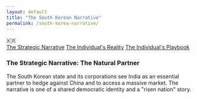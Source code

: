 ```yaml
---
layout: default
title: "The South Korean Narrative"
permalink: /south-korea-narrative/
---
```


<div class="flag-container">
  <span title="South Korea" role="img" aria-label="South Korea Flag">🇰🇷</span>
</div>

<div class="master-detail-container">
  <div class="master-pane">
    <a href="#strategic" class="master-link active">The Strategic Narrative</a>
    <a href="#reality" class="master-link">The Individual's Reality</a>
    <a href="#playbook" class="master-link">The Individual's Playbook</a>
  </div>
  <div class="detail-pane">
    <div id="strategic" class="detail-content">
      <h3>The Strategic Narrative: The Natural Partner</h3>
      <p>The South Korean state and its corporations see India as an essential partner to hedge against China and to access a massive market. The narrative is one of a shared democratic identity and a "risen nation" story.</p>
    </div>
    <div id="reality" class="detail-content" style="display:none;">
      <h3>The Individual's Reality: The Prejudice Paradox</h3>
      <p>The positive strategic narrative is constantly undermined by significant social prejudice. This is not rooted in a colonial history, but in a combination of extreme homogeneity, pervasive colorism, and a strong sense of economic hierarchy.</p>
    </div>
    <div id="playbook" class="detail-content" style="display:none;">
      <h3>The Individual's Playbook: Closing the Gap</h3>
      <ol>
        <li><strong>Embrace the Top-Level Partnership:</strong> In professional settings, leverage the powerful strategic narrative of partnership.</li>
        <li><strong>Be Prepared for the Social Prejudice:</strong> Understand the cultural context for the prejudice. Do not be shocked by it. Use our <strong><a href="/indian-narrative/framework-for-action/">Framework for Action</a></strong> to assess and respond to individual situations.</li>
      </ol>
    </div>
  </div>
</div>

<script>
  const links = document.querySelectorAll('.master-link');
  const contents = document.querySelectorAll('.detail-content');

  links.forEach(link => {
    link.addEventListener('click', function(e) {
      e.preventDefault();
      const targetId = this.getAttribute('href').substring(1);

      links.forEach(l => l.classList.remove('active'));
      this.classList.add('active');

      contents.forEach(content => {
        if (content.id === targetId) {
          content.style.display = 'block';
        } else {
          content.style.display = 'none';
        }
      });
    });
  });
</script>

